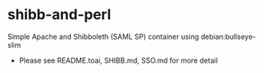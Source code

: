 # shibb-and-perl
Simple Apache and Shibboleth (SAML SP) container using debian:bullseye-slim
*  Please see README.toai, SHIBB.md, SSO.md for more detail
